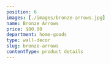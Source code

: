```yaml
---
position: 6
images: [./images/bronze-arrows.jpg]
name: Bronze Arrows
price: $80.00
department: home-goods
type: wall-decor
slug: bronze-arrows
contentType: product details
---
```

